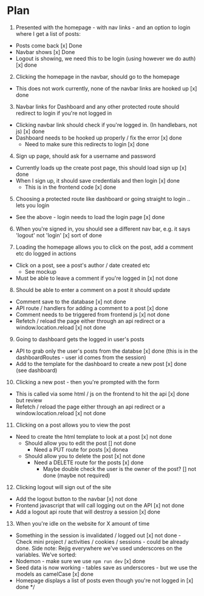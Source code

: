 # Plan

1. Presented with the homepage - with nav links - and an option to login where I get a list of posts:

- Posts come back [x] Done
- Navbar shows [x] Done
- Logout is showing, we need this to be login (using however we do auth) [x] done

2. Clicking the homepage in the navbar, should go to the homepage

- This does not work currently, none of the navbar links are hooked up [x] done

3. Navbar links for Dashboard and any other protected route should redirect to login if you're not logged in

- Clicking navbar link should check if you're logged in. (In handlebars, not js) [x] done
- Dashboard needs to be hooked up properly / fix the error [x] done
  - Need to make sure this redirects to login [x] done

4. Sign up page, should ask for a username and password

- Currently loads up the create post page, this should load sign up [x] done
- When I sign up, it should save credentials and then login [x] done
  - This is in the frontend code [x] done

5. Choosing a protected route like dashboard or going straight to login .. lets you login

- See the above - login needs to load the login page [x] done

6. When you're signed in, you should see a different nav bar, e.g. it says 'logout' not 'login' [x] sort of done

7. Loading the homepage allows you to click on the post, add a comment etc do logged in actions

- Click on a post, see a post's author / date created etc
  - See mockup
- Must be able to leave a comment if you're logged in [x] not done

8. Should be able to enter a comment on a post it should update

- Comment save to the database [x] not done
- API route / handlers for adding a comment to a post [x] done
- Comment needs to be triggered from frontend js [x] not done
- Refetch / reload the page either through an api redirect or a window.location.reload [x] not done

9. Going to dashboard gets the logged in user's posts

- API to grab only the user's posts from the databse [x] done (this is in the dashboardRoutes - user id comes from the session)
- Add to the template for the dashboard to create a new post [x] done (see dashboard)

10. Clicking a new post - then you're prompted with the form

- This is called via some html / js on the frontend to hit the api [x] done but review
- Refetch / reload the page either through an api redirect or a window.location.reload [x] not done

11. Clicking on a post allows you to view the post

- Need to create the html template to look at a post [x] not done
  - Should allow you to edit the post [] not done
    - Need a PUT route for posts [x] donea
  - Should allow you to delete the post [x] not done
    - Need a DELETE route for the posts [x] done
      - Maybe double check the user is the owner of the post? [] not done (maybe not required)

12. Clicking logout will sign out of the site

- Add the logout button to the navbar [x] not done
- Frontend javascript that will call logging out on the API [x] not done
- Add a logout api route that will destroy a session [x] done

13. When you're idle on the website for X amount of time

- Something in the session is invalidated / logged out [x] not done - Check mini project / activities / cookies / sessions - could be already done.
  Side note: Rejig everywhere we've used underscores on the variables.
  We've sorted:
- Nodemon - make sure we use `npm run dev` [x] done
- Seed data is now working - tables save as underscores - but we use the models as camelCase [x] done
- Homepage displays a list of posts even though you're not logged in [x] done \*/
